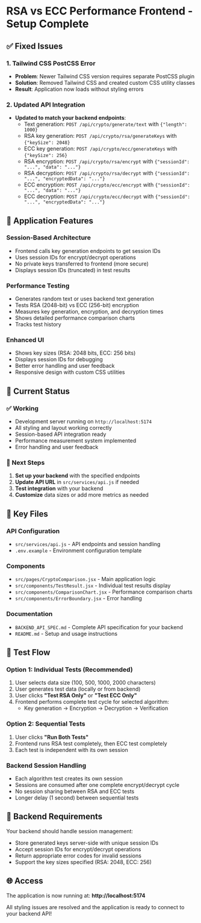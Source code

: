 # RSA vs ECC Performance Frontend - Setup Complete

## ✅ Fixed Issues

### 1. Tailwind CSS PostCSS Error

- **Problem**: Newer Tailwind CSS version requires separate PostCSS plugin
- **Solution**: Removed Tailwind CSS and created custom CSS utility classes
- **Result**: Application now loads without styling errors

### 2. Updated API Integration

- **Updated to match your backend endpoints**:
  - Text generation: `POST /api/crypto/generate/text` with `{"length": 1000}`
  - RSA key generation: `POST /api/crypto/rsa/generateKeys` with `{"keySize": 2048}`
  - ECC key generation: `POST /api/crypto/ecc/generateKeys` with `{"keySize": 256}`
  - RSA encryption: `POST /api/crypto/rsa/encrypt` with `{"sessionId": "...", "data": "..."}`
  - RSA decryption: `POST /api/crypto/rsa/decrypt` with `{"sessionId": "...", "encryptedData": "..."}`
  - ECC encryption: `POST /api/crypto/ecc/encrypt` with `{"sessionId": "...", "data": "..."}`
  - ECC decryption: `POST /api/crypto/ecc/decrypt` with `{"sessionId": "...", "encryptedData": "..."}`

## 🚀 Application Features

### Session-Based Architecture

- Frontend calls key generation endpoints to get session IDs
- Uses session IDs for encrypt/decrypt operations
- No private keys transferred to frontend (more secure)
- Displays session IDs (truncated) in test results

### Performance Testing

- Generates random text or uses backend text generation
- Tests RSA (2048-bit) vs ECC (256-bit) encryption
- Measures key generation, encryption, and decryption times
- Shows detailed performance comparison charts
- Tracks test history

### Enhanced UI

- Shows key sizes (RSA: 2048 bits, ECC: 256 bits)
- Displays session IDs for debugging
- Better error handling and user feedback
- Responsive design with custom CSS utilities

## 🔧 Current Status

### ✅ Working

- Development server running on `http://localhost:5174`
- All styling and layout working correctly
- Session-based API integration ready
- Performance measurement system implemented
- Error handling and user feedback

### 🔄 Next Steps

1. **Set up your backend** with the specified endpoints
2. **Update API URL** in `src/services/api.js` if needed
3. **Test integration** with your backend
4. **Customize** data sizes or add more metrics as needed

## 📁 Key Files

### API Configuration

- `src/services/api.js` - API endpoints and session handling
- `.env.example` - Environment configuration template

### Components

- `src/pages/CryptoComparison.jsx` - Main application logic
- `src/components/TestResult.jsx` - Individual test results display
- `src/components/ComparisonChart.jsx` - Performance comparison charts
- `src/components/ErrorBoundary.jsx` - Error handling

### Documentation

- `BACKEND_API_SPEC.md` - Complete API specification for your backend
- `README.md` - Setup and usage instructions

## 🎯 Test Flow

### Option 1: Individual Tests (Recommended)

1. User selects data size (100, 500, 1000, 2000 characters)
2. User generates test data (locally or from backend)
3. User clicks **"Test RSA Only"** or **"Test ECC Only"**
4. Frontend performs complete test cycle for selected algorithm:
   - Key generation → Encryption → Decryption → Verification

### Option 2: Sequential Tests

1. User clicks **"Run Both Tests"**
2. Frontend runs RSA test completely, then ECC test completely
3. Each test is independent with its own session

### Backend Session Handling

- Each algorithm test creates its own session
- Sessions are consumed after one complete encrypt/decrypt cycle
- No session sharing between RSA and ECC tests
- Longer delay (1 second) between sequential tests

## 🔗 Backend Requirements

Your backend should handle session management:

- Store generated keys server-side with unique session IDs
- Accept session IDs for encrypt/decrypt operations
- Return appropriate error codes for invalid sessions
- Support the key sizes specified (RSA: 2048, ECC: 256)

## 🌐 Access

The application is now running at: **http://localhost:5174**

All styling issues are resolved and the application is ready to connect to your backend API!
